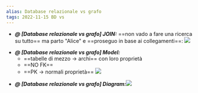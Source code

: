 ```yaml
---
alias: Database relazionale vs grafo
tags: 2022-11-15 BD vs
---
```


- ***@ [Database relazionale vs grafo] JOIN:***
	==non vado a fare una ricerca su tutto== ma parto "Alice" e ==proseguo in base ai collegamenti==:
![](Uni/BD/img/vsjoin.jpeg)
<!--ID: 1670236970848-->



- ***@ [Database relazionale vs grafo] Model:***
	- ==tabelle di mezzo $\to$ archi== con loro proprietà
	- ==NO FK==
	- ==PK $\to$ normali proprietà==
![](Uni/BD/img/vsmodel.jpeg)
<!--ID: 1670236970852-->


- ***@ [Database relazionale vs grafo] Diagram:***![](Uni/BD/img/vsdiagram.jpeg)
<!--ID: 1670236970856-->
